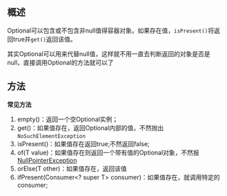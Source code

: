 ## 概述

Optional可以包含或不包含非null值得容器对象。如果存在值，`isPresent()`将返回true并`get()`返回该值。

其实Optional可以用来代替null值，这样就不用一直去判断返回的对象是否是null，直接调用Optional的方法就可以了

## 方法

**常见方法**

1. empty()：返回一个空Optional实例；
2. get()：如果值存在，返回Optional内部的值，不然抛出`NoSuchElementException`
3. isPresent()：如果值存在返回true;不然返回false;
4. of(T value)：如果值存在则返回一个带有值的Optional对象，不然报[NullPointerException](https://docs.oracle.com/javase/8/docs/api/java/lang/NullPointerException.html)
5. orElse(T other)：如果值存在，返回该值
6. ifPresent(Consumer<? super T> consumer)：如果值存在，就调用特定的consumer;